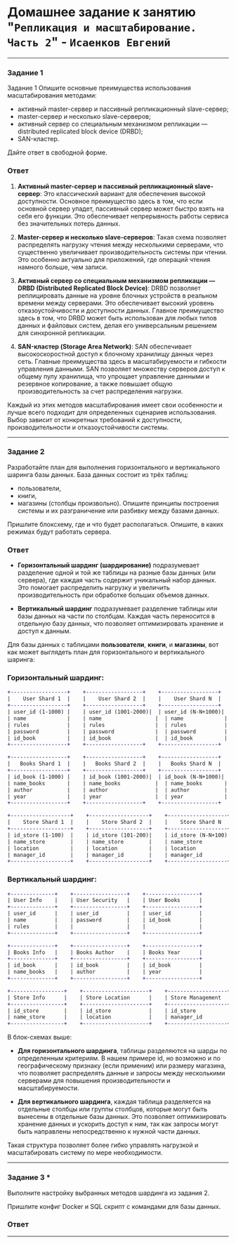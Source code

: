 # Домашнее задание к занятию "`Репликация и масштабирование. Часть 2`" - `Исаенков Евгений`

---

### Задание 1

Задание 1
Опишите основные преимущества использования масштабирования методами:
- активный master-сервер и пассивный репликационный slave-сервер;
- master-сервер и несколько slave-серверов;
- активный сервер со специальным механизмом репликации — distributed replicated block device (DRBD);
- SAN-кластер.

Дайте ответ в свободной форме.

### Ответ

1. **Активный master-сервер и пассивный репликационный slave-сервер**: Это классический вариант для обеспечения высокой доступности. Основное преимущество здесь в том, что если основной сервер упадет, пассивный сервер может быстро взять на себя его функции. Это обеспечивает непрерывность работы сервиса без значительных потерь данных.

2. **Master-сервер и несколько slave-серверов**: Такая схема позволяет распределять нагрузку чтения между несколькими серверами, что существенно увеличивает производительность системы при чтении. Это особенно актуально для приложений, где операций чтения намного больше, чем записи.

3. **Активный сервер со специальным механизмом репликации — DRBD (Distributed Replicated Block Device)**: DRBD позволяет реплицировать данные на уровне блочных устройств в реальном времени между серверами. Это обеспечивает высокий уровень отказоустойчивости и доступности данных. Главное преимущество здесь в том, что DRBD может быть использован для любых типов данных и файловых систем, делая его универсальным решением для синхронной репликации.

4. **SAN-кластер (Storage Area Network)**: SAN обеспечивает высокоскоростной доступ к блочному хранилищу данных через сеть. Главные преимущества здесь в масштабируемости и гибкости управления данными. SAN позволяет множеству серверов доступ к общему пулу хранилища, что упрощает управление данными и резервное копирование, а также повышает общую производительность за счет распределения нагрузки.

Каждый из этих методов масштабирования имеет свои особенности и лучше всего подходит для определенных сценариев использования. Выбор зависит от конкретных требований к доступности, производительности и отказоустойчивости системы.

---

### Задание 2

Разработайте план для выполнения горизонтального и вертикального шаринга базы данных. База данных состоит из трёх таблиц:
- пользователи,
- книги,
- магазины (столбцы произвольно).
Опишите принципы построения системы и их разграничение или разбивку между базами данных.

Пришлите блоксхему, где и что будет располагаться. Опишите, в каких режимах будут работать сервера.

### Ответ

- **Горизонтальный шардинг (шардирование)** подразумевает разделение одной и той же таблицы на разные базы данных (или сервера), где каждая часть содержит уникальный набор данных. Это помогает распределить нагрузку и увеличить производительность при обработке больших объемов данных.

- **Вертикальный шардинг** подразумевает разделение таблицы или базы данных на части по столбцам. Каждая часть переносится в отдельную базу данных, что позволяет оптимизировать хранение и доступ к данным.

Для базы данных с таблицами **пользователи**, **книги**, и **магазины**, вот как может выглядеть план для горизонтального и вертикального шаринга:

### Горизонтальный шардинг:

```diff
+------------------+    +------------------+    +------------------+
|    User Shard 1  |    |    User Shard 2  |    |    User Shard N  |
+------------------+    +------------------+    +------------------+
| user_id (1-1000) |    | user_id (1001-2000)|  | user_id (N-N+1000)|
| name             |    | name                 |  | name             |
| rules            |    | rules                |  | rules            |
| password         |    | password             |  | password         |
| id_book          |    | id_book              |  | id_book          |
+------------------+    +------------------+    +------------------+

+------------------+    +------------------+    +------------------+
|   Books Shard 1  |    |   Books Shard 2  |    |   Books Shard N  |
+------------------+    +------------------+    +------------------+
| id_book (1-1000) |    | id_book (1001-2000)|  | id_book (N-N+1000)|
| name_books       |    | name_books           |  | name_books       |
| author           |    | author               |  | author           |
| year             |    | year                 |  | year             |
+------------------+    +------------------+    +------------------+

+-------------------+    +-------------------+    +-------------------+
|    Store Shard 1  |    |    Store Shard 2  |    |    Store Shard N  |
+-------------------+    +-------------------+    +-------------------+
| id_store (1-100)  |    | id_store (101-200)|    | id_store (N-N+100)|
| name_store        |    | name_store        |    | name_store        |
| location          |    | location          |    | location          |
| manager_id        |    | manager_id        |    | manager_id        |
+-------------------+    +-------------------+    +-------------------+
```


### Вертикальный шардинг:

```diff
+--------------+    +-----------------+    +-----------------+
| User Info    |    | User Security   |    | User Books      |
+--------------+    +-----------------+    +-----------------+
| user_id      |    | user_id         |    | user_id         |
| name         |    | password        |    | id_book         |
| rules        |    |                 |    |                 |
+--------------+    +-----------------+    +-----------------+

+--------------+    +-----------------+    +-----------------+
| Books Info   |    | Books Author    |    | Books Year      |
+--------------+    +-----------------+    +-----------------+
| id_book      |    | id_book         |    | id_book         |
| name_books   |    | author          |    | year            |
+--------------+    +-----------------+    +-----------------+

+-----------------+    +---------------------+    +-------------------+
| Store Info      |    | Store Location      |    | Store Management  |
+-----------------+    +---------------------+    +-------------------+
| id_store        |    | id_store            |    | id_store          |
| name_store      |    | location            |    | manager_id        |
+-----------------+    +---------------------+    +-------------------+
```

В блок-схемах выше:

- **Для горизонтального шардинга**, таблицы разделяются на шарды по определенным критериям. В нашем примере id, но возможно и по географическому признаку (если применим) или размеру магазина, что позволяет распределять данные и запросы между несколькими серверами для повышения производительности и масштабируемости.

- **Для вертикального шардинга**, каждая таблица разделяется на отдельные столбцы или группы столбцов, которые могут быть вынесены в отдельные базы данных. Это позволяет оптимизировать хранение данных и ускорить доступ к ним, так как запросы могут быть направлены непосредственно к нужной части данных.

Такая структура позволяет более гибко управлять нагрузкой и масштабировать систему по мере необходимости.

---

### Задание 3 *

Выполните настройку выбранных методов шардинга из задания 2.

Пришлите конфиг Docker и SQL скрипт с командами для базы данных.

### Ответ

---
